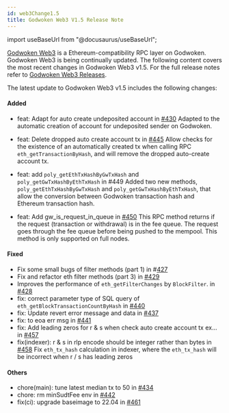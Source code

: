 ```yaml
---
id: web3Change1.5
title: Godwoken Web3 V1.5 Release Note
---
```

import useBaseUrl from "@docusaurus/useBaseUrl";

[Godwoken Web3](https://github.com/godwokenrises/godwoken-web3) is a Ethereum-compatibility RPC layer on Godwoken. Godwoken Web3 is being continually updated. The following content covers the most recent changes in Godwoken Web3 v1.5. For the full release notes refer to [Godwoken Web3 Releases](https://github.com/godwokenrises/godwoken-web3/releases).

The latest update to Godwoken Web3 v1.5 includes the following changes:

#### Added

- feat: Adapt for auto create undeposited account in [#430](https://github.com/godwokenrises/godwoken-web3/pull/430)
    Adapted to the automatic creation of account for undeposited sender on Godwoken.

- feat: Delete dropped auto create account tx in [#445](https://github.com/godwokenrises/godwoken-web3/pull/445)
    Allow checks for the existence of an automatically created tx when calling RPC `eth_getTransactionByHash`, and will remove the dropped auto-create account tx.

- feat: add `poly_getEthTxHashByGwTxHash` and `poly_getGwTxHashByEthTxHash` in #449
    Added two new methods, `poly_getEthTxHashByGwTxHash` and `poly_getGwTxHashByEthTxHash`, that allow the conversion between Godwoken transaction hash and Ethereum transaction hash.

- feat: Add gw_is_request_in_queue in [#450](https://github.com/godwokenrises/godwoken-web3/pull/450)
    This RPC method returns if the request (transaction or withdrawal) is in the fee queue. The request goes through the fee queue before being pushed to the mempool. This method is only supported on full nodes.


#### Fixed

- Fix some small bugs of filter methods (part 1) in #[427](https://github.com/godwokenrises/godwoken-web3/pull/427)
- Fix and refactor eth filter methods (part 3) in [#429](https://github.com/godwokenrises/godwoken-web3/pull/429)
- Improves the performance of `eth_getFilterChanges` by `BlockFilter`. in [#428](https://github.com/godwokenrises/godwoken-web3/pull/428)
- fix: correct parameter type of SQL query of `eth_getBlockTransactionCountByHash` in [#440](https://github.com/godwokenrises/godwoken-web3/pull/440)
- fix: Update revert error message and data in [#437](https://github.com/godwokenrises/godwoken-web3/pull/437)
- fix: to eoa err msg in [#441](https://github.com/godwokenrises/godwoken-web3/pull/441)
- fix: Add leading zeros for r & s when check auto create account tx ex… in [#457](https://github.com/godwokenrises/godwoken-web3/pull/457)
- fix(indexer): r & s in rlp encode should be integer rather than bytes in [#458](https://github.com/godwokenrises/godwoken-web3/pull/458)
   Fix `eth_tx_hash` calculation in indexer, where the `eth_tx_hash` will be incorrect when r / s has leading zeros

#### Others

- chore(main): tune latest median tx to 50 in [#434](https://github.com/godwokenrises/godwoken-web3/pull/434)
- chore: rm minSudtFee env in [#442](https://github.com/godwokenrises/godwoken-web3/pull/442)
- fix(ci): upgrade baseimage to 22.04 in [#461](https://github.com/godwokenrises/godwoken-web3/pull/461)
